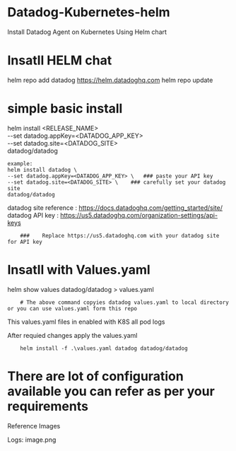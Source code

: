 # Datadog-Kubernetes-helm
Install Datadog Agent on Kubernetes Using Helm chart

# Insatll HELM chat
helm repo add datadog https://helm.datadoghq.com
helm repo update

# simple basic install
helm install <RELEASE_NAME> \
    --set datadog.appKey=<DATADOG_APP_KEY> \
    --set datadog.site=<DATADOG_SITE> \
    datadog/datadog

    example: 
    helm install datadog \
    --set datadog.appKey=<DATADOG_APP_KEY> \   ### paste your API key
    --set datadog.site=<DATADOG_SITE> \    ### carefully set your datadog site
    datadog/datadog

datadog site reference : https://docs.datadoghq.com/getting_started/site/
datadog API key : https://us5.datadoghq.com/organization-settings/api-keys   

        ###    Replace https://us5.datadoghq.com with your datadog site for API key

# Insatll with Values.yaml

helm show values datadog/datadog > values.yaml 

        # The above command copyies datadog values.yaml to local directory or you can use values.yaml form this repo

  This values.yaml files in enabled with K8S all pod logs
  
  After requied changes apply the values.yaml

        helm install -f .\values.yaml datadog datadog/datadog

# There are lot of configuration available you can refer as per your requirements

Reference Images

Logs:
image.png


